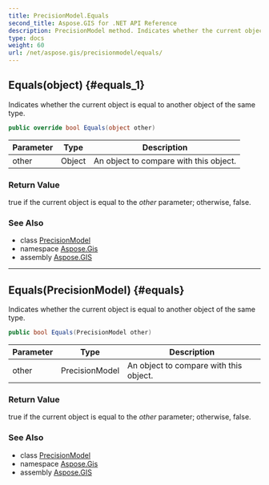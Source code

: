 ```yaml
---
title: PrecisionModel.Equals
second_title: Aspose.GIS for .NET API Reference
description: PrecisionModel method. Indicates whether the current object is equal to another object of the same type
type: docs
weight: 60
url: /net/aspose.gis/precisionmodel/equals/
---
```

## Equals(object) {#equals_1}

Indicates whether the current object is equal to another object of the same type.

```csharp
public override bool Equals(object other)
```

| Parameter | Type | Description |
| --- | --- | --- |
| other | Object | An object to compare with this object. |

### Return Value

true if the current object is equal to the *other* parameter; otherwise, false.

### See Also

* class [PrecisionModel](../)
* namespace [Aspose.Gis](../../precisionmodel/)
* assembly [Aspose.GIS](../../../)

---

## Equals(PrecisionModel) {#equals}

Indicates whether the current object is equal to another object of the same type.

```csharp
public bool Equals(PrecisionModel other)
```

| Parameter | Type | Description |
| --- | --- | --- |
| other | PrecisionModel | An object to compare with this object. |

### Return Value

true if the current object is equal to the *other* parameter; otherwise, false.

### See Also

* class [PrecisionModel](../)
* namespace [Aspose.Gis](../../precisionmodel/)
* assembly [Aspose.GIS](../../../)


